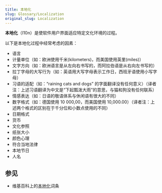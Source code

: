```yaml
---
title: 本地化
slug: Glossary/Localization
original_slug: Localization
---
```

**本地化**（l10n）是使软件用户界面适应特定文化环境的过程。

以下是本地化过程中经常考虑的因素：

- 语言
- 计量单位（如：欧洲使用千米(kilometers)，而美国使用英里(miles)）
- 文字方向（如：欧洲语言是从左向右书写的，而阿拉伯语是从右向左书写的）
- 拉丁字母的大写行为（如：英语用大写字母表示工作日，西班牙语使用小写字母）
- 习语的适配（如：“raining cats and dogs” 的字面翻译没有任何意义）（译者注：上述习语翻译为中文是“下起瓢泼大雨”的意思，与猫和狗没有任何联系）
- 情感表达（如：日语的敬语体系与休闲语有很大的不同）
- 数字格式（如：德国使用 10 000,00，而美国使用 10,000.00）（译者注：上述两个格式的区别在于千分位和小数点使用的不同）
- 日期格式
- 货币
- 文化参照
- 纸张大小
- 颜色心理
- 符合当地法律
- 本地节日
- 人名

## 参见

- 维基百科上的[本地化](https://zh.wikipedia.org/wiki/语言本地化)词条
